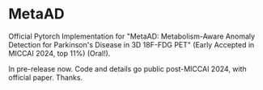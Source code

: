 # MetaAD
Official Pytorch Implementation for "MetaAD: Metabolism-Aware Anomaly Detection for Parkinson's Disease in 3D 18F-FDG PET" (Early Accepted in MICCAI 2024, top 11%) (Oral!).

In pre-release now. Code and details go public post-MICCAI 2024, with official paper. Thanks.
